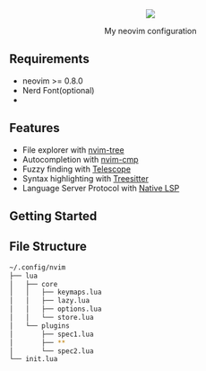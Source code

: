 <div align="center">
  <img src="https://raw.githubusercontent.com/neovim/neovim.github.io/master/logos/neovim-logo-300x87.png" >

  My neovim configuration

</div>

## Requirements

- neovim >= 0.8.0
- Nerd Font(optional)
- 

## Features

- File explorer with [nvim-tree](https://github.com/nvim-tree/nvim-tree.lua)
- Autocompletion with [nvim-cmp](https://github.com/hrsh7th/nvim-cmp)
- Fuzzy finding with [Telescope](https://github.com/nvim-telescope/telescope.nvim)
- Syntax highlighting with [Treesitter](https://github.com/nvim-treesitter/nvim-treesitter)
- Language Server Protocol with [Native LSP](https://github.com/neovim/nvim-lspconfig)

## Getting Started


## File Structure

``` bash
~/.config/nvim
├── lua
│   ├── core
│   │   ├── keymaps.lua
│   │   ├── lazy.lua
│   │   ├── options.lua
│   │   └── store.lua
│   └── plugins
│       ├── spec1.lua
│       ├── **
│       └── spec2.lua
└── init.lua
```
